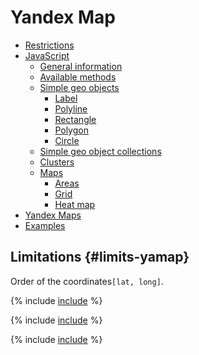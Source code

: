 # Yandex Map

* [Restrictions](#limits-yamap)
* [JavaScript](#javascript)
   * [General information](#info)
   * [Available methods](#methods)
   * [Simple geo objects](#simple-objects)
      * [Label](#label)
      * [Polyline](#polyline)
      * [Rectangle](#rectangle)
      * [Polygon](#polygon)
      * [Circle](#circle)
   * [Simple geo object collections](#object-collections)
   * [Clusters](#clusters)
   * [Maps](#maps)
      * [Areas](#areas)
      * [Grid](#grid)
      * [Heat map](#heatmap)
* [Yandex Maps](#yandex-maps)
* [Examples](#examples)

## Limitations {#limits-yamap}

Order of the coordinates`[lat, long]`.

{% include [include](../../../../_includes/datalens/internal/editor/widgets/yandex-map/javascript.md) %}

{% include [include](../../../../_includes/datalens/internal/editor/widgets/yandex-map/ymap.md) %}

{% include [include](../../../../_includes/datalens/internal/editor/widgets/yandex-map/examples.md) %}

